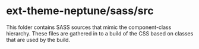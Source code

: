 # ext-theme-neptune/sass/src

This folder contains SASS sources that mimic the component-class hierarchy. These files
are gathered in to a build of the CSS based on classes that are used by the build.

